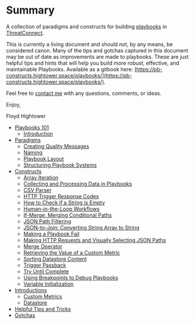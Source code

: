 # Summary

A collection of paradigms and constructs for building [playbooks](http://kb.threatconnect.com/customer/en/portal/articles/2744775-playbooks) in [ThreatConnect](https://app.threatconnect.com).

This is currently a living document and should not, by any means, be considered canon. Many of the tips and gotchas captured in this document may be out of date as improvements are made to playbooks. These are just helpful tips and hints that will help you build more robust, effective, and maintainable Playbooks. Available as a gitbook here: [https://pb-constructs.hightower.space/playbooks/](https://pb-constructs.hightower.space/playbooks/).

Feel free to [contact me](https://hightower.space/contact/) with any questions, comments, or ideas.

Enjoy,

Floyd Hightower

* [Playbooks 101](playbooks_101/README.md)
    * [Introduction](playbooks_101/introduction.md)
* [Paradigms](paradigms/README.md)
    * [Creating Quality Messages](paradigms/quality_messages.md)
    * [Naming](paradigms/naming.md)
    * [Playbook Layout](paradigms/layout.md)
    * [Structuring Playbook Systems](paradigms/structuring-playbook-systems.md)
* [Constructs](constructs/README.md)
    * [Array Iteration](constructs/array_iterator.md)
    * [Collecting and Processing Data in Playbooks](constructs/collect_serialize_process.md)
    * [CSV Parser](constructs/csv_parser.md)
    * [HTTP Trigger Response Codes](constructs/http_response_codes.md)
    * [How to Check if a String is Empty](constructs/string_empty.md)
    * [Human-in-the-Loop Workflows](constructs/human_in_the_loop.md)
    * [If-Merge: Merging Conditional Paths](constructs/if_merge.md)
    * [JSON Path Filtering](constructs/json_filtering.md)
    * [JSON-to-Join: Converting String Array to String](constructs/json_to_join.md)
    * [Making a Playbook Fail](constructs/pb_fail.md)
    * [Making HTTP Requests and Visually Selecting JSON Paths](constructs/http_request_json.md)
    * [Merge Operator](constructs/merge.md)
    * [Retrieving the Value of a Custom Metric](constructs/get_metric_value.md)
    * [Sorting Datastore Content](constructs/sort_datastore.md)
    * [Trigger Passback](constructs/trigger_passback.md)
    * [Try Until Complete](constructs/try_until_complete.md)
    * [Using Breakpoints to Debug Playbooks](constructs/breakpoints.md)
    * [Variable Initialization](constructs/variable_initialization.md)
* [Introductions](introductions/README.md)
    * [Custom Metrics](introductions/custom_metrics.md)
    * [Datastore](introductions/datastore.md)
* [Helpful Tips and Tricks](tips/README.md)
* [Gotchas](gotchas/README.md)
